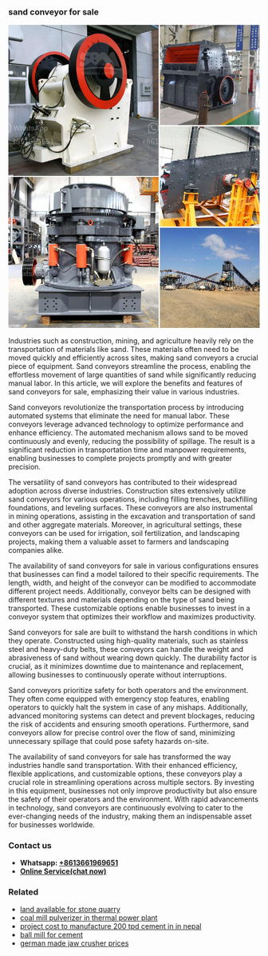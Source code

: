 <h3>sand conveyor for sale</h3><img src='1708663597.jpg' alt=''><p>Industries such as construction, mining, and agriculture heavily rely on the transportation of materials like sand. These materials often need to be moved quickly and efficiently across sites, making sand conveyors a crucial piece of equipment. Sand conveyors streamline the process, enabling the effortless movement of large quantities of sand while significantly reducing manual labor. In this article, we will explore the benefits and features of sand conveyors for sale, emphasizing their value in various industries.</p><p>Sand conveyors revolutionize the transportation process by introducing automated systems that eliminate the need for manual labor. These conveyors leverage advanced technology to optimize performance and enhance efficiency. The automated mechanism allows sand to be moved continuously and evenly, reducing the possibility of spillage. The result is a significant reduction in transportation time and manpower requirements, enabling businesses to complete projects promptly and with greater precision.</p><p>The versatility of sand conveyors has contributed to their widespread adoption across diverse industries. Construction sites extensively utilize sand conveyors for various operations, including filling trenches, backfilling foundations, and leveling surfaces. These conveyors are also instrumental in mining operations, assisting in the excavation and transportation of sand and other aggregate materials. Moreover, in agricultural settings, these conveyors can be used for irrigation, soil fertilization, and landscaping projects, making them a valuable asset to farmers and landscaping companies alike.</p><p>The availability of sand conveyors for sale in various configurations ensures that businesses can find a model tailored to their specific requirements. The length, width, and height of the conveyor can be modified to accommodate different project needs. Additionally, conveyor belts can be designed with different textures and materials depending on the type of sand being transported. These customizable options enable businesses to invest in a conveyor system that optimizes their workflow and maximizes productivity.</p><p>Sand conveyors for sale are built to withstand the harsh conditions in which they operate. Constructed using high-quality materials, such as stainless steel and heavy-duty belts, these conveyors can handle the weight and abrasiveness of sand without wearing down quickly. The durability factor is crucial, as it minimizes downtime due to maintenance and replacement, allowing businesses to continuously operate without interruptions.</p><p>Sand conveyors prioritize safety for both operators and the environment. They often come equipped with emergency stop features, enabling operators to quickly halt the system in case of any mishaps. Additionally, advanced monitoring systems can detect and prevent blockages, reducing the risk of accidents and ensuring smooth operations. Furthermore, sand conveyors allow for precise control over the flow of sand, minimizing unnecessary spillage that could pose safety hazards on-site.</p><p>The availability of sand conveyors for sale has transformed the way industries handle sand transportation. With their enhanced efficiency, flexible applications, and customizable options, these conveyors play a crucial role in streamlining operations across multiple sectors. By investing in this equipment, businesses not only improve productivity but also ensure the safety of their operators and the environment. With rapid advancements in technology, sand conveyors are continuously evolving to cater to the ever-changing needs of the industry, making them an indispensable asset for businesses worldwide.</p><h3>Contact us</h3><ul><li><strong>Whatsapp:&nbsp;<a href="https://wa.me/8613661969651">+8613661969651</a></strong></li><li><a href="https://swt.shibang-china.com/?git&amp;zhl&amp;sand conveyor for sale"><strong>Online Service(chat now)</strong></a></li></ul><h3>Related</h3><ul><li><a href='land available for stone quarry.md'>land available for stone quarry</a></li><li><a href='coal mill pulverizer in thermal power plant.md'>coal mill pulverizer in thermal power plant</a></li><li><a href='project cost to manufacture 200 tpd cement in in nepal.md'>project cost to manufacture 200 tpd cement in in nepal</a></li><li><a href='ball mill for cement.md'>ball mill for cement</a></li><li><a href='german made jaw crusher prices.md'>german made jaw crusher prices</a></li></ul>